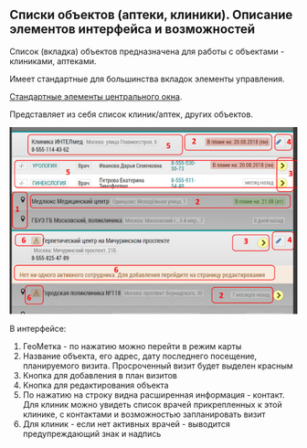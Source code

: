 ## Списки объектов (аптеки, клиники). Описание элементов интерфейса и возможностей

Список (вкладка) объектов предназначена для работы с объектами - клиниками, аптеками.

Имеет стандартные для большинства вкладок элементы управления.

[Стандартные элементы центрального окна](rep-planning-central-block.md).


Представляет из себя список клиник/аптек, других объектов.

![](../images/rep-planning-central-block-objects.png)

В интерфейсе:

  1. ГеоМетка - по нажатию можно перейти в режим карты
  2. Название объекта, его адрес, дату последнего посещение, планируемого визита. Просроченный визит будет выделен красным
  3. Кнопка для добавления в план визитов
  4. Кнопка для редактирования объекта
  5. По нажатию на строку видна расширенная информация - контакт.
  Для клиник можно увидеть список врачей прикрепленных к этой клинике, с контактами 
  и возможностью запланировать визит
  6. Для клиник - если нет активных врачей - выводится предупреждающий знак и надпись
